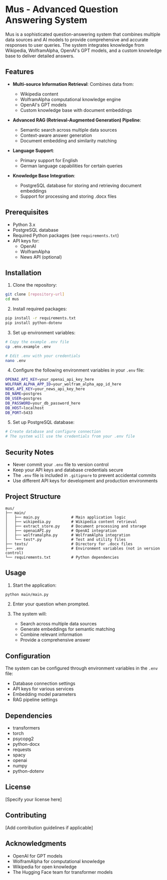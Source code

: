 # Mus - Advanced Question Answering System

Mus is a sophisticated question-answering system that combines multiple data sources and AI models to provide comprehensive and accurate responses to user queries. The system integrates knowledge from Wikipedia, WolframAlpha, OpenAI's GPT models, and a custom knowledge base to deliver detailed answers.

## Features

- **Multi-source Information Retrieval**: Combines data from:

  - Wikipedia content
  - WolframAlpha computational knowledge engine
  - OpenAI's GPT models
  - Custom knowledge base with document embeddings

- **Advanced RAG (Retrieval-Augmented Generation) Pipeline**:

  - Semantic search across multiple data sources
  - Context-aware answer generation
  - Document embedding and similarity matching

- **Language Support**:

  - Primary support for English
  - German language capabilities for certain queries

- **Knowledge Base Integration**:
  - PostgreSQL database for storing and retrieving document embeddings
  - Support for processing and storing .docx files

## Prerequisites

- Python 3.x
- PostgreSQL database
- Required Python packages (see `requirements.txt`)
- API keys for:
  - OpenAI
  - WolframAlpha
  - News API (optional)

## Installation

1. Clone the repository:

```bash
git clone [repository-url]
cd mus
```

2. Install required packages:

```bash
pip install -r requirements.txt
pip install python-dotenv
```

3. Set up environment variables:

```bash
# Copy the example .env file
cp .env.example .env

# Edit .env with your credentials
nano .env
```

4. Configure the following environment variables in your `.env` file:

```bash
OPENAI_API_KEY=your_openai_api_key_here
WOLFRAM_ALPHA_APP_ID=your_wolfram_alpha_app_id_here
NEWS_API_KEY=your_news_api_key_here
DB_NAME=postgres
DB_USER=postgres
DB_PASSWORD=your_db_password_here
DB_HOST=localhost
DB_PORT=5433
```

5. Set up PostgreSQL database:

```bash
# Create database and configure connection
# The system will use the credentials from your .env file
```

## Security Notes

- Never commit your `.env` file to version control
- Keep your API keys and database credentials secure
- The `.env` file is included in `.gitignore` to prevent accidental commits
- Use different API keys for development and production environments

## Project Structure

```
mus/
├── main/
│   ├── main.py              # Main application logic
│   ├── wikipedia.py         # Wikipedia content retrieval
│   ├── extract_store.py     # Document processing and storage
│   ├── openaiAPI.py         # OpenAI integration
│   ├── wolframalpha.py      # WolframAlpha integration
│   └── test*.py             # Test and utility files
├── texts/                   # Directory for .docx files
├── .env                     # Environment variables (not in version control)
└── requirements.txt         # Python dependencies
```

## Usage

1. Start the application:

```bash
python main/main.py
```

2. Enter your question when prompted.

3. The system will:
   - Search across multiple data sources
   - Generate embeddings for semantic matching
   - Combine relevant information
   - Provide a comprehensive answer

## Configuration

The system can be configured through environment variables in the `.env` file:

- Database connection settings
- API keys for various services
- Embedding model parameters
- RAG pipeline settings

## Dependencies

- transformers
- torch
- psycopg2
- python-docx
- requests
- spacy
- openai
- numpy
- python-dotenv

## License

[Specify your license here]

## Contributing

[Add contribution guidelines if applicable]

## Acknowledgments

- OpenAI for GPT models
- WolframAlpha for computational knowledge
- Wikipedia for open knowledge
- The Hugging Face team for transformer models
